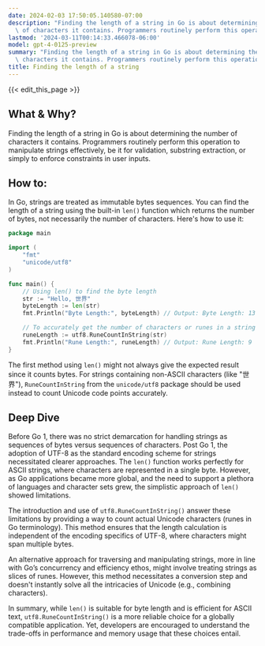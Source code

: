 ```yaml
---
date: 2024-02-03 17:50:05.140580-07:00
description: "Finding the length of a string in Go is about determining the number\
  \ of characters it contains. Programmers routinely perform this operation to manipulate\u2026"
lastmod: '2024-03-11T00:14:33.466078-06:00'
model: gpt-4-0125-preview
summary: "Finding the length of a string in Go is about determining the number of\
  \ characters it contains. Programmers routinely perform this operation to manipulate\u2026"
title: Finding the length of a string
---
```


{{< edit_this_page >}}

## What & Why?
Finding the length of a string in Go is about determining the number of characters it contains. Programmers routinely perform this operation to manipulate strings effectively, be it for validation, substring extraction, or simply to enforce constraints in user inputs.

## How to:
In Go, strings are treated as immutable bytes sequences. You can find the length of a string using the built-in `len()` function which returns the number of bytes, not necessarily the number of characters. Here's how to use it:

```go
package main

import (
	"fmt"
	"unicode/utf8"
)

func main() {
	// Using len() to find the byte length
	str := "Hello, 世界"
	byteLength := len(str)
	fmt.Println("Byte Length:", byteLength) // Output: Byte Length: 13

	// To accurately get the number of characters or runes in a string
	runeLength := utf8.RuneCountInString(str)
	fmt.Println("Rune Length:", runeLength) // Output: Rune Length: 9
}
```
The first method using `len()` might not always give the expected result since it counts bytes. For strings containing non-ASCII characters (like "世界"), `RuneCountInString` from the `unicode/utf8` package should be used instead to count Unicode code points accurately.

## Deep Dive
Before Go 1, there was no strict demarcation for handling strings as sequences of bytes versus sequences of characters. Post Go 1, the adoption of UTF-8 as the standard encoding scheme for strings necessitated clearer approaches. The `len()` function works perfectly for ASCII strings, where characters are represented in a single byte. However, as Go applications became more global, and the need to support a plethora of languages and character sets grew, the simplistic approach of `len()` showed limitations.

The introduction and use of `utf8.RuneCountInString()` answer these limitations by providing a way to count actual Unicode characters (runes in Go terminology). This method ensures that the length calculation is independent of the encoding specifics of UTF-8, where characters might span multiple bytes.

An alternative approach for traversing and manipulating strings, more in line with Go’s concurrency and efficiency ethos, might involve treating strings as slices of runes. However, this method necessitates a conversion step and doesn't instantly solve all the intricacies of Unicode (e.g., combining characters).

In summary, while `len()` is suitable for byte length and is efficient for ASCII text, `utf8.RuneCountInString()` is a more reliable choice for a globally compatible application. Yet, developers are encouraged to understand the trade-offs in performance and memory usage that these choices entail.
